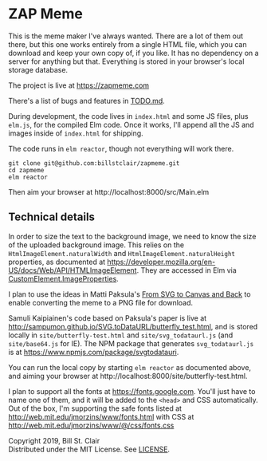 # ZAP Meme

This is the meme maker I've always wanted. There are a lot of them out there, but this one works entirely from a single HTML file, which you can download and keep your own copy of, if you like. It has no dependency on a server for anything but that. Everything is stored in your browser's local storage database.

The project is live at https://zapmeme.com

There's a list of bugs and features in [TODO.md](TODO.md).

During development, the code lives in `index.html` and some JS files, plus `elm.js`, for the compiled Elm code. Once it works, I'll append all the JS and images inside of `index.html` for shipping.

The code runs in `elm reactor`, though not everything will work there.

```
git clone git@github.com:billstclair/zapmeme.git
cd zapmeme
elm reactor
```

Then aim your browser at http://localhost:8000/src/Main.elm

## Technical details

In order to size the text to the background image, we need to know the size of the uploaded background image. This relies on the `HtmlImageElement.naturalWidth` and `HtmlImageElement.naturalHeight` properties, as documented at https://developer.mozilla.org/en-US/docs/Web/API/HTMLImageElement. They are accessed in Elm via [CustomElement.ImageProperties](src/CustomElement/ImageProperties).

I plan to use the ideas in Matti Paksula's [From SVG to Canvas and Back](http://svgopen.org/2010/papers/62-From_SVG_to_Canvas_and_Back/) to enable converting the meme to a PNG file for download.

Samuli Kaipiainen's code based on Paksula's paper is live at http://sampumon.github.io/SVG.toDataURL/butterfly_test.html, and is stored locally in `site/butterfly-test.html` and `site/svg_todataurl.js` (and `site/base64.js` for IE). The NPM package that generates `svg_todataurl.js` is at https://www.npmjs.com/package/svgtodatauri.

You can run the local copy by starting `elm reactor` as documented above, and aiming your browser at http://localhost:8000/site/butterfly-test.html.

I plan to support all the fonts at https://fonts.google.com. You'll just have to name one of them, and it will be added to the `<head>` and CSS automatically. Out of the box, I'm supporting the safe fonts listed at http://web.mit.edu/jmorzins/www/fonts.html with CSS at http://web.mit.edu/jmorzins/www/@/css/fonts.css

Copyright 2019, Bill St. Clair<br/>
Distributed under the MIT License. See [LICENSE](LICENSE).
